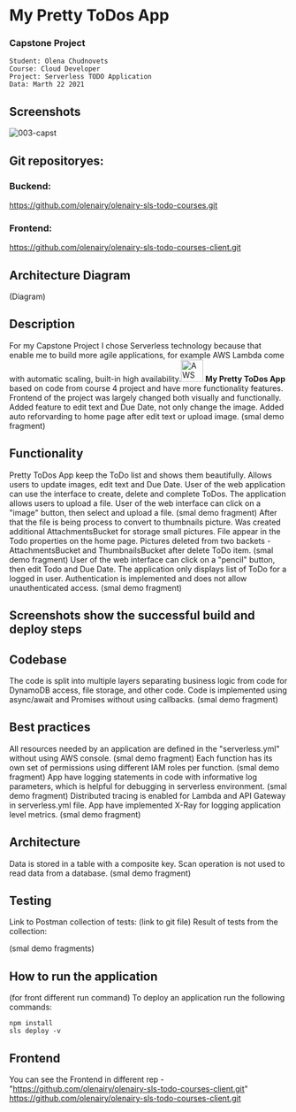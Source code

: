 

# My Pretty ToDos App
### Capstone Project
```
Student: Olena Chudnovets
Course: Cloud Developer
Project: Serverless TODO Application
Data: Marth 22 2021
```
## Screenshots
![003-capst](https://user-images.githubusercontent.com/67039993/112070107-d22e7480-8b4b-11eb-90fc-8b8ddc924cce.png)

## Git repositoryes: 

### Buckend:
https://github.com/olenairy/olenairy-sls-todo-courses.git

### Frontend:
https://github.com/olenairy/olenairy-sls-todo-courses-client.git

## Architecture Diagram
(Diagram)
## Description
For my Capstone Project I chose Serverless technology because that enable me to build more agile applications, for example AWS Lambda come with automatic scaling, built-in high availability.<img width="40" alt="AWS" src="https://user-images.githubusercontent.com/67039993/112070474-7f08f180-8b4c-11eb-9152-3b1ec7e9d22a.png">
<b>My Pretty ToDos App</b> based on code from course 4 project and have more functionality features. Frontend of the project was largely changed both visually and functionally. Added feature to edit text and Due Date, not only change the image. Added auto reforvarding to home page after edit text or upload image.
(smal demo fragment)
## Functionality
Pretty ToDos App keep the ToDo list and shows them beautifully. Allows users to update images, edit text and Due Date.
User of the web application can use the interface to create, delete and complete ToDos. The application allows users to upload a file. User of the web interface can click on a "image" button, then select and upload a file.
(smal demo fragment)
After that the file is being process to convert to thumbnails picture. Was created additional AttachmentsBucket for storage small pictures.  File appear in the Todo properties on the home page. Pictures deleted from two backets - AttachmentsBucket and ThumbnailsBucket after delete ToDo item. 
(smal demo fragment)
User of the web interface can click on a "pencil" button, then edit Todo and Due Date.
The application only displays list of ToDo for a logged in user. Authentication is implemented and does not allow unauthenticated access.
(smal demo fragment)

## Screenshots show the successful build and deploy steps

## Codebase
The code is split into multiple layers separating business logic from code for DynamoDB access, file storage, and other code. Code is implemented using async/await and Promises without using callbacks.
(smal demo fragment)
## Best practices
All resources needed by an application are defined in the "serverless.yml" without using AWS console. 
(smal demo fragment)
Each function has its own set of permissions using different IAM roles per function.
(smal demo fragment)
App have logging statements in code with informative log parameters, which is helpful for debugging in serverless environment.
(smal demo fragment)
Distributed tracing is enabled for Lambda and API Gateway in serverless.yml file. App have implemented X-Ray for logging application level metrics.
(smal demo fragment)
## Architecture
Data is stored in a table with a composite key. Scan operation is not used to read data from a database.
(smal demo fragment)
## Testing 
Link to Postman collection of tests:
(link to git file)
Result of tests from the collection:

(smal demo fragments)

## How to run the application
(for front different run command)
To deploy an application run the following commands:

```
npm install
sls deploy -v
```




## Frontend

You can see the Frontend in different rep -  
"https://github.com/olenairy/olenairy-sls-todo-courses-client.git" 
https://github.com/olenairy/olenairy-sls-todo-courses-client.git

